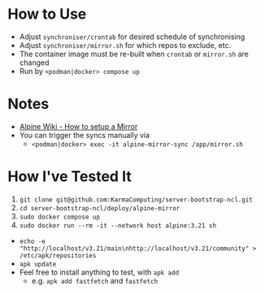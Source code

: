 # How to Use

- Adjust `synchroniser/crontab` for desired schedule of synchronising
- Adjust `synchroniser/mirror.sh` for which repos to exclude, etc.
- The container image must be re-built when `crontab` or `mirror.sh` are changed
- Run by `<podman|docker> compose up`

# Notes

- [Alpine Wiki - How to setup a Mirror](https://wiki.alpinelinux.org/wiki/How_to_setup_a_Alpine_Linux_mirror)
- You can trigger the syncs manually via
  - `<podman|docker> exec -it alpine-mirror-sync /app/mirror.sh`

# How I've Tested It

1. `git clone git@github.com:KarmaComputing/server-bootstrap-ncl.git`
2. `cd server-bootstrap-ncl/deploy/alpine-mirror`
3. `sudo docker compose up`
4. `sudo docker run --rm -it --network host alpine:3.21 sh`
  - `echo -e "http://localhost/v3.21/main\nhttp://localhost/v3.21/community" > /etc/apk/repositories`
  - `apk update`
  - Feel free to install anything to test, with `apk add`
    - e.g. `apk add fastfetch` and `fastfetch`
